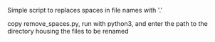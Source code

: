 Simple script to replaces spaces in file names with '.'

copy remove_spaces.py, run with python3, and enter the path to the directory housing the files to be renamed
